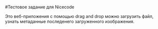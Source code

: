 #Тестовое задание для Nicecode

Это веб-приложения с помощью drag and drop можно загрузить файл, узнать метаданные последенего загруженного изображения. 